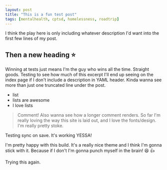 ```yaml
---
layout: post
title: "This is a fun test post"
tags: [mentalhealth, cptsd, homelessness, roadtrip]
---
```



I think the play here is only including whatever description I'd want into the first few lines of my post.

## Then a new heading :star:

Winning at tests just means I'm the guy who wins all the time. Straight goods. Testing to see how much of this excerpt I'll end up seeing on the index page if I don't include a description in YAML header. Kinda wanna see more than just one truncated line under the post. 

* list
* lists are awesome
* I love lists

> Comment! Also wanna see how a longer comment renders. So far I'm really loving the way this site is laid out, and I love the fonts/design. I'm really pretty stoke.

Testing sync on save. It's working YESSA!

I'm pretty happy with this build. It's a really nice theme and I think I'm gonna stick with it. Because if I don't I'm gonna punch myself in the brain! :laughing: :thumbsup:

Trying this again.
